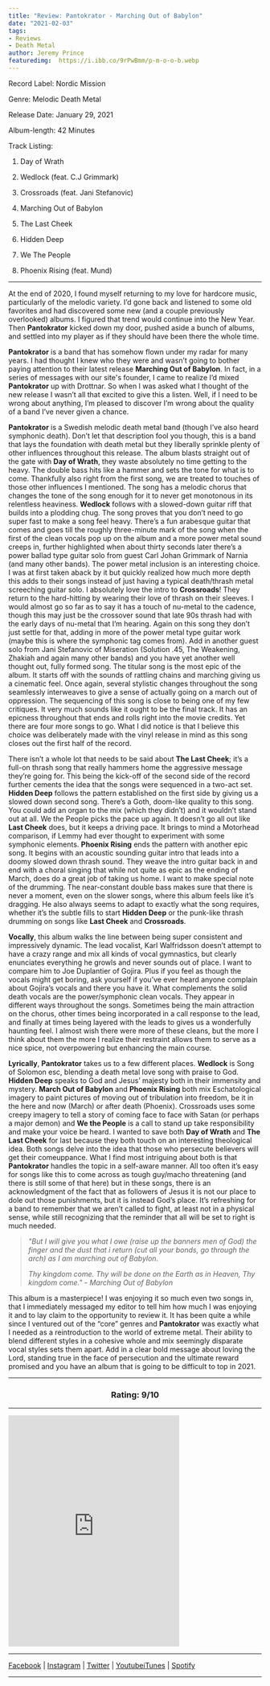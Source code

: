 ```yaml
---
title: "Review: Pantokrator - Marching Out of Babylon"
date: "2021-02-03"
tags:
- Reviews
- Death Metal
author: Jeremy Prince  
featuredimg:  https://i.ibb.co/9rPwBmm/p-m-o-o-b.webp
---
```


Record Label: Nordic Mission

Genre: Melodic Death Metal

Release Date: January 29, 2021

Album-length: 42 Minutes

Track Listing:

1. Day of Wrath

2. Wedlock (feat. C.J Grimmark)

3. Crossroads (feat. Jani Stefanovic)

4. Marching Out of Babylon

5. The Last Cheek

6. Hidden Deep

7. We The People

8. Phoenix Rising (feat. Mund)

<hr>

At the end of 2020, I found myself returning to my love for hardcore music, particularly of the melodic variety. I’d gone back and listened to some old favorites and had discovered some new (and a couple previously overlooked) albums. I figured that trend would continue into the New Year. Then **Pantokrator** kicked down my door, pushed aside a bunch of albums, and settled into my player as if they should have been there the whole time. 

**Pantokrator** is a band that has somehow flown under my radar for many years. I had thought I knew who they were and wasn’t going to bother paying attention to their latest release **Marching Out of Babylon**. In fact, in a series of messages with our site's founder, I came to realize I’d mixed **Pantokrator** up with Drottnar. So when I was asked what I thought of the new release I wasn’t all that excited to give this a listen. Well, if I need to be wrong about anything, I’m pleased to discover I’m wrong about the quality of a band I’ve never given a chance. 

**Pantokrator** is a Swedish melodic death metal band (though I’ve also heard symphonic death). Don’t let that description fool you though, this is a band that lays the foundation with death metal but they liberally sprinkle plenty of other influences throughout this release. The album blasts straight out of the gate with **Day of Wrath**, they waste absolutely no time getting to the heavy. The double bass hits like a hammer and sets the tone for what is to come. Thankfully also right from the first song, we are treated to touches of those other influences I mentioned. The song has a melodic chorus that changes the tone of the song enough for it to never get monotonous in its relentless heaviness. **Wedlock** follows with a slowed-down guitar riff that builds into a plodding chug. The song proves that you don’t need to go super fast to make a song feel heavy. There’s a fun arabesque guitar that comes and goes till the roughly three-minute mark of the song when the first of the clean vocals pop up on the album and a more power metal sound creeps in, further highlighted when about thirty seconds later there’s a power ballad type guitar solo from guest Carl Johan Grimmark of Narnia (and many other bands). The power metal inclusion is an interesting choice. I was at first taken aback by it but quickly realized how much more depth this adds to their songs instead of just having a typical death/thrash metal screeching guitar solo. I absolutely love the intro to **Crossroads**! They return to the hard-hitting by wearing their love of thrash on their sleeves. I would almost go so far as to say it has a touch of nu-metal to the cadence, though this may just be the crossover sound that late 90s thrash had with the early days of nu-metal that I’m hearing. Again on this song they don’t just settle for that, adding in more of the power metal type guitar work (maybe this is where the symphonic tag comes from). Add in another guest solo from Jani Stefanovic of Miseration  (Solution .45, The Weakening, Zhakiah and again many other bands) and you have yet another well thought out, fully formed song. The titular song is the most epic of the album. It starts off with the sounds of rattling chains and marching giving us a cinematic feel. Once again, several stylistic changes throughout the song seamlessly interweaves to give a sense of actually going on a march out of oppression. The sequencing of this song is close to being one of my few critiques. It very much sounds like it ought to be the final track. It has an epicness throughout that ends and rolls right into the movie credits. Yet there are four more songs to go. What I did notice is that I believe this choice was deliberately made with the vinyl release in mind as this song closes out the first half of the record. 

There isn’t a whole lot that needs to be said about **The Last Cheek**; it’s a full-on thrash song that really hammers home the aggressive message they’re going for. This being the kick-off of the second side of the record further cements the idea that the songs were sequenced in a two-act set. **Hidden Deep** follows the pattern established on the first side by giving us a slowed down second song. There’s a Goth, doom-like quality to this song. You could add an organ to the mix (which they didn’t) and it wouldn’t stand out at all. We the People picks the pace up again. It doesn’t go all out like **Last Cheek** does, but it keeps a driving pace. It brings to mind a Motorhead comparison, if Lemmy had ever thought to experiment with some symphonic elements. **Phoenix Rising** ends the pattern with another epic song. It begins with an acoustic sounding guitar intro that leads into a doomy slowed down thrash sound. They weave the intro guitar back in and end with a choral singing that while not quite as epic as the ending of March, does do a great job of taking us home. I want to make special note of the drumming. The near-constant double bass makes sure that there is never a moment, even on the slower songs, where this album feels like it’s dragging. He also always seems to adapt to exactly what the song requires, whether it’s the subtle fills to start **Hidden Deep** or the punk-like thrash drumming on songs like **Last Cheek** and **Crossroads**. 

**Vocally**, this album walks the line between being super consistent and impressively dynamic. The lead vocalist, Karl Walfridsson doesn’t attempt to have a crazy range and mix all kinds of vocal gymnastics, but clearly enunciates everything he growls and never sounds out of place. I want to compare him to Joe Duplantier of Gojira. Plus if you feel as though the vocals might get boring, ask yourself if you’ve ever heard anyone complain about Gojira’s vocals and there you have it. What complements the solid death vocals are the power/symphonic clean vocals. They appear in different ways throughout the songs. Sometimes being the main attraction on the chorus, other times being incorporated in a call response to the lead, and finally at times being layered with the leads to gives us a wonderfully haunting feel. I almost wish there were more of these cleans, but the more I think about them the more I realize their restraint allows them to serve as a nice spice, not overpowering but enhancing the main course.

**Lyrically**, **Pantokrator** takes us to a few different places. **Wedlock** is Song of Solomon esc, blending a death metal love song with praise to God. **Hidden Deep** speaks to God and Jesus’ majesty both in their immensity and mystery. **March Out of Babylon** and **Phoenix Rising** both mix Eschatological imagery to paint pictures of moving out of tribulation into freedom, be it in the here and now (March) or after death (Phoenix). Crossroads uses some creepy imagery to tell a story of coming face to face with Satan (or perhaps a major demon) and **We the People** is a call to stand up take responsibility and make your voice be heard. I wanted to save both **Day of Wrath** and **The Last Cheek** for last because they both touch on an interesting theological idea. Both songs delve into the idea that those who persecute believers will get their comeuppance. What I find most intriguing about both is that **Pantokrator** handles the topic in a self-aware manner. All too often it’s easy for songs like this to come across as tough guy/macho threatening (and there is still some of that here) but in these songs, there is an acknowledgment of the fact that as followers of Jesus it is not our place to dole out those punishments, but it is instead God’s place. It’s refreshing for a band to remember that we aren’t called to fight, at least not in a physical sense, while still recognizing that the reminder that all will be set to right is much needed.




> *"But I will give you what I owe (raise up the banners men of God)*
> *the finger and the dust that i return (cut all your bonds, go through the arch)*
> *as I am marching out of Babylon.*
>
> *Thy kingdom come.*
> *Thy will be done on the Earth as in Heaven,*
> *Thy kingdom come." - Marching Out of Babylon*
>
> 


This album is a masterpiece! I was enjoying it so much even two songs in, that I immediately messaged my editor to tell him how much I was enjoying it and to lay claim to the opportunity to review it. It has been quite a while since I ventured out of the “core” genres and **Pantokrator** was exactly what I needed as a reintroduction to the world of extreme metal. Their ability to blend different styles in a cohesive whole and mix seemingly disparate vocal styles sets them apart. Add in a clear bold message about loving the Lord, standing true in the face of persecution and the ultimate reward promised and you have an album that is going to be difficult to top in 2021.

<hr>

<h3 style="text-align: center">Rating: 9/10</h3>

<hr>

   <iframe style="border: 0; width: 340px; height: 460px;" src="https://bandcamp.com/EmbeddedPlayer/album=2394117014/size=large/bgcol=ffffff/linkcol=0687f5/tracklist=false/transparent=true/" seamless><a href="https://officialpantokrator.bandcamp.com/album/marching-out-of-babylon-3">MARCHING OUT OF BABYLON by PANTOKRATOR</a></iframe>

   <hr>



[Facebook](https://web.facebook.com/Pantokrator?_rdc=1&_rdr) | [Instagram](https://www.instagram.com/pantokratorsweofficial/) | [Twitter](https://twitter.com/PantokratorSwe) | [Youtube](https://www.youtube.com/channel/UCx6_htPQXIVHfiyEG_Onqqw)[iTunes](https://music.apple.com/us/album/marching-out-of-babylon/1544078484) | [Spotify](https://open.spotify.com/album/2S8LfjWVYhuKVuYVJSoCus?si=7gWyThHBQleiCB4Pb2TDew)



<hr>